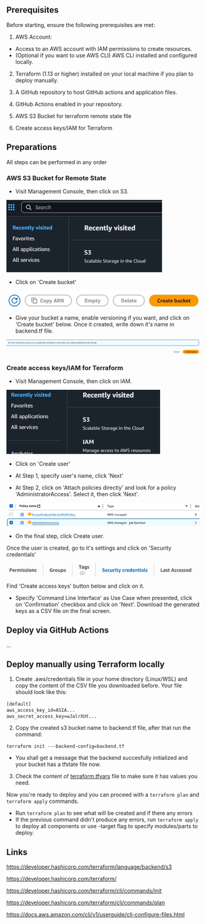 ## Prerequisites

Before starting, ensure the following prerequisites are met:
1. AWS Account:
 - Access to an AWS account with IAM permissions to create resources.
 - (Optional if you want to use AWS CLI) AWS CLI installed and configured locally.

2. Terraform (1.13 or higher) installed on your local machine if you plan to deploy manually.

3. A GitHub repository to host GitHub actions and application files.

4. GitHub Actions enabled in your repository.

5. AWS S3 Bucket for terraform remote state file

6. Create access keys/IAM for Terraform

## Preparations

All steps can be performed in any order

### AWS S3 Bucket for Remote State

- Visit Management Console, then click on S3.

![pic1](assets/terraform-readme/pic1.jpg)

- Click on 'Create bucket'

![pic2](assets/terraform-readme/pic2.jpg)

- Give your bucket a name, enable versioning if you want, and click on 'Create bucket' below. Once it created, write down it's name in backend.tf file.

![pic3](assets/terraform-readme/pic3.jpg)

### Create access keys/IAM for Terraform

- Visit Management Console, then click on IAM.

![pic4](assets/terraform-readme/pic4.jpg)

- Click on 'Create user'

- At Step 1, specify user's name, click 'Next'

- At Step 2, click on 'Attach policies directly' and look for a policy 'AdministratorAccess'. Select it, then click 'Next'.

![pic5](assets/terraform-readme/pic5.jpg)

- On the final step, click Create user.

Once the user is created, go to it's settings and click on 'Security credentials'

![pic6](assets/terraform-readme/pic6.jpg)

Find 'Create access keys' button below and click on it.
- Specify 'Command Line Interface' as Use Case when presented, click on 'Confirmation' checkbox and click on 'Next'. Download the generated keys as a CSV file on the final screen.

## Deploy via GitHub Actions

...

## Deploy manually using Terraform locally
1. Create .aws/credentials file in your home directory (Linux/WSL) and copy the content of the CSV file you downloaded before. Your file should look like this:
```
[default]
aws_access_key_id=ASIA...
aws_secret_access_key=wJalrXUt...
```
2. Copy the created s3 bucket name to backend.tf file, after that run the command:
```
terraform init ---backend-config=backend.tf
```
- You shall get a message that the backend succesfully initialized and your bucket has a tfstate file now.

3. Check the content of [terraform.tfvars](terraform.tfvars) file to make sure it has values you need. 

Now you're ready to deploy and you can proceed with a `terraform plan` and `terraform apply` commands.

- Run `terraform plan` to see what will be created and if there any errors
- If the previous command didn't produce any errors, run `terraform apply` to deploy all components or use -target flag to specify modules/parts to deploy.

## Links

https://developer.hashicorp.com/terraform/language/backend/s3

https://developer.hashicorp.com/terraform/

https://developer.hashicorp.com/terraform/cli/commands/init

https://developer.hashicorp.com/terraform/cli/commands/plan

https://docs.aws.amazon.com/cli/v1/userguide/cli-configure-files.html
